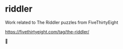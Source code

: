# riddler

Work related to The Riddler puzzles from FiveThirtyEight

https://fivethirtyeight.com/tag/the-riddler/

:tada:
